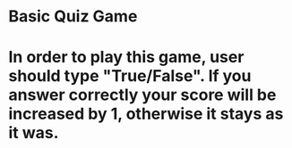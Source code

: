 # Basic Quiz Game

# In order to play this game, user should type "True/False". If you answer correctly your score will be increased by 1, otherwise it stays as it was.
